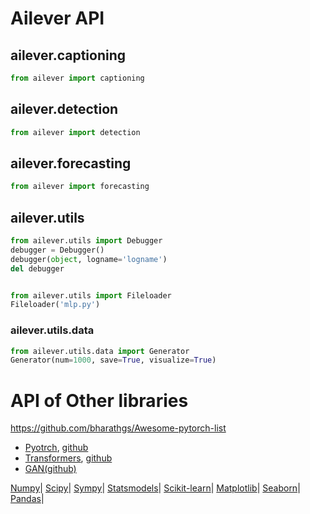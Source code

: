 # Ailever API

## ailever.captioning
```python
from ailever import captioning

```

## ailever.detection
```python
from ailever import detection

```

## ailever.forecasting
```python
from ailever import forecasting

```

## ailever.utils

```python
from ailever.utils import Debugger
debugger = Debugger()
debugger(object, logname='logname')
del debugger


from ailever.utils import Fileloader
Fileloader('mlp.py')
```

### ailever.utils.data

```python
from ailever.utils.data import Generator
Generator(num=1000, save=True, visualize=True)
```


# API of Other libraries
https://github.com/bharathgs/Awesome-pytorch-list

- [Pyotrch](https://pytorch.org/docs/stable/index.html), [github](https://github.com/pytorch/pytorch)
- [Transformers](https://huggingface.co/transformers/index.html), [github](https://github.com/huggingface/transformers)
- [GAN(github)](https://github.com/eriklindernoren/PyTorch-GAN/tree/master/implementations)

[Numpy](https://github.com/ailever/ailever/blob/master/API.md)|
[Scipy](https://docs.scipy.org/doc/scipy/reference/)|
[Sympy](https://docs.sympy.org/latest/py-modindex.html)|
[Statsmodels](https://www.statsmodels.org/devel/api.html)|
[Scikit-learn](https://scikit-learn.org/stable/modules/classes.html#)|
[Matplotlib](https://matplotlib.org/api/index.html)|
[Seaborn](https://seaborn.pydata.org/api.html#)|
[Pandas](https://pandas.pydata.org/pandas-docs/stable/reference/index.html)|
